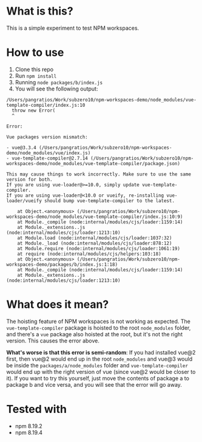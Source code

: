 # What is this?

This is a simple experiment to test NPM workspaces.

# How to use

1. Clone this repo
2. Run `npm install`
3. Running `node packages/b/index.js`
4. You will see the following output:
```
/Users/pangratios/Work/subzero10/npm-workspaces-demo/node_modules/vue-template-compiler/index.js:10
  throw new Error(
  ^

Error: 

Vue packages version mismatch:

- vue@3.3.4 (/Users/pangratios/Work/subzero10/npm-workspaces-demo/node_modules/vue/index.js)
- vue-template-compiler@2.7.14 (/Users/pangratios/Work/subzero10/npm-workspaces-demo/node_modules/vue-template-compiler/package.json)

This may cause things to work incorrectly. Make sure to use the same version for both.
If you are using vue-loader@>=10.0, simply update vue-template-compiler.
If you are using vue-loader@<10.0 or vueify, re-installing vue-loader/vueify should bump vue-template-compiler to the latest.

    at Object.<anonymous> (/Users/pangratios/Work/subzero10/npm-workspaces-demo/node_modules/vue-template-compiler/index.js:10:9)
    at Module._compile (node:internal/modules/cjs/loader:1159:14)
    at Module._extensions..js (node:internal/modules/cjs/loader:1213:10)
    at Module.load (node:internal/modules/cjs/loader:1037:32)
    at Module._load (node:internal/modules/cjs/loader:878:12)
    at Module.require (node:internal/modules/cjs/loader:1061:19)
    at require (node:internal/modules/cjs/helpers:103:18)
    at Object.<anonymous> (/Users/pangratios/Work/subzero10/npm-workspaces-demo/packages/b/index.js:1:18)
    at Module._compile (node:internal/modules/cjs/loader:1159:14)
    at Module._extensions..js (node:internal/modules/cjs/loader:1213:10)
```

# What does it mean?

The hoisting feature of NPM workspaces is not working as expected. 
The `vue-template-compiler` package is hoisted to the root `node_modules` folder, and there's a `vue` package also hoisted at the root, but it's not the right version.
This causes the error above.

**What's worse is that this error is semi-random**:
If you had installed vue@2 first, then vue@2 would end up in the root `node_modules` and vue@3 would be inside the `packages/a/node_modules` folder
and `vue-template-compiler` would end up with the right version of vue (since vue@2 would be closer to it).
If you want to try this yourself, just move the contents of package a to package b and vice versa, and you will see that the error will go away. 

# Tested with

- npm 8.19.2
- npm 8.19.4
